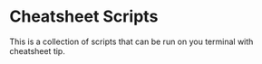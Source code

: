 # Cheatsheet Scripts
This is a collection of scripts that can be run on you terminal with cheatsheet tip.
